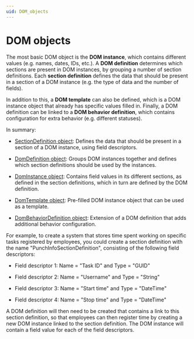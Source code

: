 ```yaml
---
uid: DOM_objects
---
```


# DOM objects

The most basic DOM object is the **DOM instance**, which contains different values (e.g. names, dates, IDs, etc.). A **DOM definition** determines which sections are present in DOM instances, by grouping a number of section definitions. Each **section definition** defines the data that should be present in a section of a DOM instance (e.g. the type of data and the number of fields).

In addition to this, a **DOM template** can also be defined, which is a DOM instance object that already has specific values filled in. Finally, a DOM definition can be linked to a **DOM behavior definition**, which contains configuration for extra behavior (e.g. different statuses).

In summary:

- [SectionDefinition object](xref:DOM_SectionDefinition): Defines the data that should be present in a section of a DOM instance, using field descriptors.

- [DomDefinition object](xref:DomDefinition): Groups DOM instances together and defines which section definitions should be used by the instances.

- [DomInstance object](xref:DomInstance): Contains field values in its different sections, as defined in the section definitions, which in turn are defined by the DOM definition.

- [DomTemplate object](xref:DomTemplate): Pre-filled DOM instance object that can be used as a template.

- [DomBehaviorDefinition object](xref:DomBehaviorDefinition): Extension of a DOM definition that adds additional behavior configuration.

For example, to create a system that stores time spent working on specific tasks registered by employees, you could create a section definition with the name "PunchInfoSectionDefinition", consisting of the following field descriptors:

- Field descriptor 1: Name = "Task ID" and Type = "GUID"

- Field descriptor 2: Name = "Username" and Type = "String"

- Field descriptor 3: Name = "Start time" and Type = "DateTime"

- Field descriptor 4: Name = "Stop time" and Type = "DateTime"

A DOM definition will then need to be created that contains a link to this section definition, so that employees can then register time by creating a new DOM instance linked to the section definition. The DOM instance will contain a field value for each of the field descriptors.
